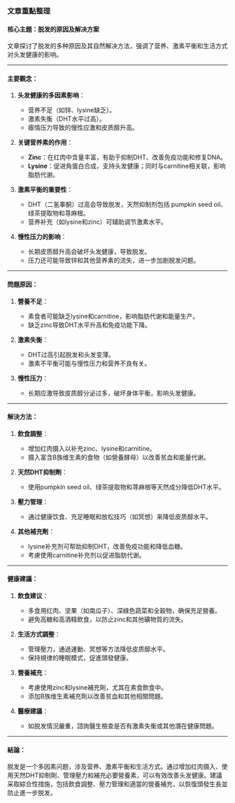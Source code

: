 ### 文章重點整理

#### 核心主題：脱发的原因及解决方案  
文章探讨了脱发的多种原因及其自然解决方法，强调了营养、激素平衡和生活方式对头发健康的影响。

---

#### 主要觀念：

1. **头发健康的多因素影响**：
   - 营养不足（如锌、lysine缺乏）。
   - 激素失衡（DHT水平过高）。
   - 瘧情压力导致的慢性应激和皮质醇升高。

2. **关键营养素的作用**：
   - **Zinc**：在红肉中含量丰富，有助于抑制DHT、改善免疫功能和修复DNA。
   - **Lysine**：促进角蛋白合成，支持头发健康；同时与carnitine相关联，影响脂肪代谢。

3. **激素平衡的重要性**：
   - DHT（二氢睾酮）过高会导致脱发，天然抑制剂包括 pumpkin seed oil、绿茶提取物和荨麻根。
   - 营养补充（如lysine和zinc）可辅助调节激素水平。

4. **慢性压力的影响**：
   - 长期皮质醇升高会破坏头发健康，导致脱发。
   - 压力还可能导致锌和其他营养素的流失，进一步加剧脱发问题。

---

#### 問題原因：

1. **營養不足**：
   - 素食者可能缺乏lysine和carnitine，影响脂肪代谢和能量生产。
   - 缺乏zinc导致DHT水平升高和免疫功能下降。

2. **激素失衡**：
   - DHT过高引起脱发和头发变薄。
   - 激素不平衡可能与慢性压力和营养不良有关。

3. **慢性压力**：
   - 长期应激导致皮质醇分泌过多，破坏身体平衡，影响头发健康。

---

#### 解決方法：

1. **飲食調整**：
   - 增加红肉摄入以补充zinc、lysine和carnitine。
   - 摄入富含B族维生素的食物（如營養酵母）以改善贫血和能量代谢。

2. **天然DHT抑制劑**：
   - 使用pumpkin seed oil、绿茶提取物和荨麻根等天然成分降低DHT水平。

3. **壓力管理**：
   - 通过健康饮食、充足睡眠和放松技巧（如冥想）来降低皮质醇水平。

4. **其他補充劑**：
   - lysine补充剂可帮助抑制DHT，改善免疫功能和降低血糖。
   - 考慮使用carnitine补充剂以促进脂肪代谢。

---

#### 健康建議：

1. **飲食建议**：
   - 多食用红肉、坚果（如南瓜子）、深綠色蔬菜和全穀物，确保充足營養。
   - 避免高糖和高酒精飲食，以防止zinc和其他礦物質的流失。

2. **生活方式調整**：
   - 管理壓力，通過運動、冥想等方法降低皮质醇水平。
   - 保持規律的睡眠模式，促進頭發健康。

3. **營養補充**：
   - 考慮使用zinc和lysine補充劑，尤其在素食飲食中。
   - 添加B族维生素補充劑以改善贫血和其他相關問題。

4. **醫療建議**：
   - 如脱发情況嚴重，諮詢醫生檢查是否有激素失衡或其他潛在健康問題。

---

#### 結論：

脱发是一个多因素问题，涉及营养、激素平衡和生活方式。通过增加红肉摄入、使用天然DHT抑制劑、管理壓力和補充必要營養素，可以有效改善头发健康。建議采取綜合性措施，包括飲食調整、壓力管理和適當的營養補充，以恢復頭發生長並防止進一步脱发。